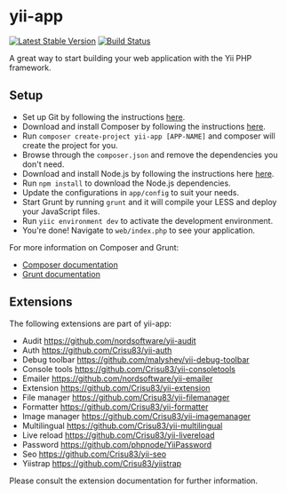 yii-app
=======

[![Latest Stable Version](https://poser.pugx.org/crisu83/yii-app/v/stable.png)](https://packagist.org/packages/crisu83/yii-app)
[![Build Status](https://travis-ci.org/Crisu83/yii-app.png)](https://travis-ci.org/Crisu83/yii-app)

A great way to start building your web application with the Yii PHP framework.

## Setup

 * Set up Git by following the instructions [here](https://help.github.com/articles/set-up-git).
 * Download and install Composer by following the instructions [here](http://getcomposer.org/download/).
 * Run `composer create-project yii-app [APP-NAME]` and composer will create the project for you.
 * Browse through the `composer.json` and remove the dependencies you don't need.
 * Download and install Node.js by following the instructions here [here](https://github.com/joyent/node/wiki/Installing-Node.js-via-package-manager).
 * Run `npm install` to download the Node.js dependencies.
 * Update the configurations in `app/config` to suit your needs.
 * Start Grunt by running `grunt` and it will compile your LESS and deploy your JavaScript files.
 * Run `yiic environment dev` to activate the development environment.
 * You're done! Navigate to `web/index.php` to see your application.

For more information on Composer and Grunt:

* [Composer documentation](http://getcomposer.org/doc/)
* [Grunt documentation](http://gruntjs.com/getting-started)

## Extensions

The following extensions are part of yii-app:

 * Audit https://github.com/nordsoftware/yii-audit
 * Auth https://github.com/Crisu83/yii-auth
 * Debug toolbar https://github.com/malyshev/yii-debug-toolbar
 * Console tools https://github.com/Crisu83/yii-consoletools
 * Emailer https://github.com/nordsoftware/yii-emailer
 * Extension https://github.com/Crisu83/yii-extension
 * File manager https://github.com/Crisu83/yii-filemanager
 * Formatter https://github.com/Crisu83/yii-formatter
 * Image manager https://github.com/Crisu83/yii-imagemanager
 * Multilingual https://github.com/Crisu83/yii-multilingual
 * Live reload https://github.com/Crisu83/yii-livereload
 * Password https://github.com/phpnode/YiiPassword
 * Seo https://github.com/Crisu83/yii-seo
 * Yiistrap https://github.com/Crisu83/yiistrap

Please consult the extension documentation for further information.
